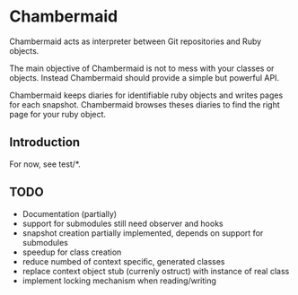 Chambermaid
===========

Chambermaid acts as interpreter between Git repositories and Ruby objects.

The main objective of Chambermaid is not to mess with your classes or objects.
Instead Chambermaid should provide a simple but powerful API.

Chambermaid keeps diaries for identifiable ruby objects and writes pages for
each snapshot. Chambermaid browses theses diaries to find the right page for
your ruby object.

Introduction
------------

For now, see test/*.

TODO
----
* Documentation (partially)
* support for submodules still need observer and hooks
* snapshot creation partially implemented, depends on support for submodules
* speedup for class creation
* reduce numbed of context specific, generated classes
* replace context object stub (currenly ostruct) with instance of real class
* implement locking mechanism when reading/writing
